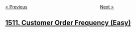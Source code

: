 <!--|This file generated by command(leetcode description); DO NOT EDIT.    |-->
<!--+----------------------------------------------------------------------+-->
<!--|@author    openset <openset.wang@gmail.com>                           |-->
<!--|@link      https://github.com/openset                                 |-->
<!--|@home      https://github.com/openset/leetcode                        |-->
<!--+----------------------------------------------------------------------+-->

[< Previous](../stone-game-iv "Stone Game IV")
　　　　　　　　　　　　　　　　
[Next >](../number-of-good-pairs "Number of Good Pairs")

## [1511. Customer Order Frequency (Easy)](https://leetcode.com/problems/customer-order-frequency "")


